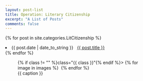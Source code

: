 ```yaml
---
layout: post-list
title: Operation: Literary Citizenship
excerpt: "A List of Posts"
comments: false
---
```

{% for post in site.categories.LitCitizenship %}
 <li><span>{{ post.date | date_to_string }}</span> &nbsp; <a href="{{ post.url }}">{{ post.title }}</a></li>
{% endfor %}

<figure> {% if class != "" %}class="{{ class }}"{% endif %}>
    {% for image in images %}
    <a href="{{ image }}"><img src="{{ image }}" alt=""></a>
    {% endfor %}
    <figcaption>{{ caption }}</figcaption>
</figure>

